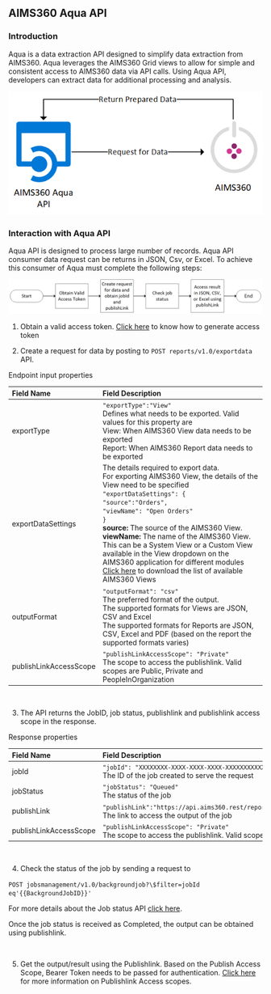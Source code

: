 AIMS360 Aqua API
----------------

### Introduction

Aqua is a data extraction API designed to simplify data extraction from AIMS360.
Aqua leverages the AIMS360 Grid views to allow for simple and consistent access
to AIMS360 data via API calls. Using Aqua API, developers can extract data for
additional processing and analysis.

![](media/20d78213d0af9ca6f565d23a3494d39d.png)

### Interaction with Aqua API

Aqua API is designed to process large number of records. Aqua API consumer data
request can be returns in JSON, Csv, or Excel. To achieve this consumer of Aqua
must complete the following steps:

![](media/f104067fe9e7d2e5db9593a201c0528c.png)

1.  Obtain a valid access token. [Click here](https://github.com/AIMS360/API/blob/master/README.md) to know how to generate access token

2.  Create a request for data by posting to `POST reports/v1.0/exportdata`
    API.

Endpoint input properties

| Field Name             | Field Description                                                                                                                                                                                       |
|:------------------------|:---------------------------------------------------------------------------------------------------------------------------------------------------------------------------------------------------------|
| exportType             | `"exportType":"View"` <br>Defines what needs to be exported. Valid values for this property are <br>View: When AIMS360 View data needs to be exported <br>Report: When AIMS360 Report data needs to be exported       |
| exportDataSettings     | The details required to export data. <br> For exporting AIMS360 View, the details of the View need to be specified <br> `"exportDataSettings": {` <br> `"source":"Orders",` <br>`"viewName": "Open Orders"` <br>`}` <br> **source:** The source of the AIMS360 View. <br> **viewName:** The name of the AIMS360 View. This can be a System View or a Custom View available in the View dropdown on the AIMS360 application for different modules       <br>[Click here](https://github.com/AIMS360/API/blob/master/ViewNames.xlsx) to download the list of available AIMS360 Views                             |
| outputFormat           | `"outputFormat": "csv"` <br>The preferred format of the output. <br>The supported formats for Views are JSON, CSV and Excel <br> The supported formats for Reports are JSON, CSV, Excel and PDF  (based on the report the supported formats varies)                                                                             |
| publishLinkAccessScope | `"publishLinkAccessScope": "Private"` <br>The scope to access the publishlink. Valid scopes are Public, Private and PeopleInOrganization                                                                      |

<br>

3.  The API returns the JobID, job status, publishlink and publishlink access scope in the response.

Response properties

| Field Name             	| Field Description                                                                                                                                            	|
|:------------------------	|:--------------------------------------------------------------------------------------------------------------------------------------------------------------	|
| jobId                  	| `"jobId": "XXXXXXXX-XXXX-XXXX-XXXX-XXXXXXXXXXXX"` <br>The ID of the job created to serve the request                                                               	|
| jobStatus              	| `"jobStatus": "Queued"` <br>The status of the job                                                                                                                  	|
| publishLink            	| `"publishLink":"https://api.aims360.rest/reports/v1.0/publishlink/XXXXXXXXXXXXXXXXXXXXXXXX/XXXXXXXXXXXXXXXXXXXXXXXX"` <br>The link to access the output of the job 	|
| publishLinkAccessScope 	| `"publishLinkAccessScope": "Private"` <br> The scope to access the publishlink. Valid scopes are Public, Private and PeopleInOrganization                          	|

<br>

4.  Check the status of the job by sending a request to

`POST jobsmanagement/v1.0/backgroundjob?\$filter=jobId eq'{{BackgroundJobID}}'`

  For more details about the Job status API [click here](https://github.com/AIMS360/API/tree/master/Jobs).

Once the job status is received as Completed, the output can be obtained using publishlink.

<br>


5.  Get the output/result using the Publishlink. Based on the Publish Access Scope, Bearer Token needs to be passed for authentication. [Click here]() for more information on Publishlink Access scopes.

<br>

